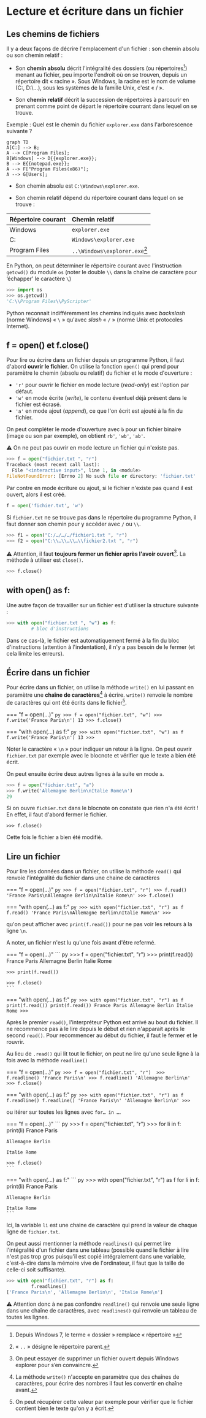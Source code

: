 # Lecture et écriture dans un fichier

##	Les chemins de fichiers
Il y a deux façons de décrire l'emplacement d'un fichier : son chemin absolu ou son chemin relatif :

-	Son **chemin absolu** décrit l'intégralité des dossiers (ou répertoires[^1.1]) menant au fichier, peu importe l'endroit où on se trouven, depuis un répertoire dit « racine ».  Sous Windows, la racine  est le nom de volume (C:\, D:\…), sous les systèmes de la famille Unix, c'est « / ».

-	Son **chemin relatif** décrit la succession de répertoires à parcourir en prenant comme point de départ le répertoire courrant dans lequel on se trouve.

[^1.1]: Depuis Windows 7, le terme « dossier » remplace « répertoire »

Exemple : Quel est le chemin du fichier `explorer.exe` dans l'arborescence suivante ?

``` mermaid
graph TD
A[C:] --> B;
A --> C[Program Files];
B[Windows] --> D{{explorer.exe}};
B --> E{{notepad.exe}};
A --> F["Program Files(x86)"];
A --> G[Users];
```

- Son chemin absolu est `C:\Windows\explorer.exe`.

- Son chemin relatif dépend du répertoire courant dans lequel on se trouve :


|Répertoire courant|Chemin relatif|
|:--|:-|
|Windows|`explorer.exe`|
|C:|`Windows\explorer.exe`|
|Program Files|	`..\Windows\explorer.exe`[^1.3] |

[^1.3]: « `..` » désigne le répertoire parent.

En Python, on peut déterminer le répertoire courant avec l'instruction `getcwd()` du module `os` (noter le  double `\\` dans la chaîne de caractère pour ‘échapper' le caractère `\`)

``` py
>>> import os
>>> os.getcwd()
'C:\\Program Files\\PyScripter'
```


Python reconnait indifféremment les chemins indiqués avec *backslash* (norme Windows) « `\` » qu'avec *slash* « `/` » (norme Unix et protocoles Internet).

##	f = open() et f.close()

Pour lire ou écrire dans un fichier depuis un programme Python, il faut d'abord **ouvrir le fichier**. On utilise la fonction `open()` qui prend pour paramètre le chemin (absolu ou relatif) du fichier et le mode d'ouverture :

-	`'r'` pour ouvrir le fichier en mode lecture (*read-only*)  est l'option par défaut.
-	`'w'` en mode écrite (*write*),  le contenu éventuel déjà présent dans le fichier est écrasé.
-	`'a'` en mode ajout (*append*), ce que l'on écrit est ajouté à la fin du fichier.

On peut compléter le mode d'ouverture avec `b` pour un fichier binaire (image ou son par exemple), on obtient `rb'`, `'wb'`, `'ab'`.

:warning: On ne peut pas ouvrir en mode lecture un fichier qui n'existe pas.

``` py
>>> f = open("fichier.txt ", "r")
Traceback (most recent call last):
  File "<interactive input>", line 1, in <module>
FileNotFoundError: [Errno 2] No such file or directory: 'fichier.txt'
```

Par contre en mode écriture ou ajout, si le fichier n'existe pas quand il est ouvert, alors il est créé.

``` py
f = open('fichier.txt', 'w')
```

Si `fichier.txt` ne se trouve pas dans le répertoire du programme Python, il faut donner son chemin pour y accéder avec `/` ou `\\`.

``` py
>>> f1 = open("C:/…/…/…/fichier1.txt ", "r")
>>> f2 = open("C:\\…\\…\\…\\fichier2.txt ", "r")
```

:warning: Attention, il faut **toujours fermer un fichier après l'avoir ouvert**[^1.4]. La méthode à utiliser est `close()`.

[^1.4]: On peut essayer de supprimer un fichier ouvert depuis Windows explorer pour s’en convaincre.

``` py
>>> f.close()
```

##	with open() as f:

Une autre façon de travailler sur un fichier est d'utiliser la structure suivante :

``` py
>>> with open("fichier.txt ", "w") as f:
         # bloc d'instructions
```
    
Dans ce cas-là, le fichier est automatiquement fermé à la fin du bloc d'instructions (attention à l'indentation), il n'y a pas besoin de le fermer (et cela limite les erreurs).

##	Écrire dans un fichier

Pour écrire dans un fichier, on utilise la méthode `write()` en lui passant en paramètre une **chaîne de caractères**[^1.5] à écrire. `write()` renvoie le nombre de caractères qui ont été écrits dans le fichier[^1.6].

[^1.5]: La méthode `write()` n'accepte en paramètre que des chaînes de caractères, pour écrire des nombres il faut les convertir en chaîne avant.

[^1.6]: On peut récupérer cette valeur par exemple pour vérifier que le fichier contient bien le texte qu'on y a écrit.


=== "f = open(...)"
    ``` py
    >>> f = open("fichier.txt", "w")
    >>> f.write('France Paris\n')
    13
	>>> f.close()	
    ```

=== "with open(...) as f:"
    ``` py
    >>> with open("fichier.txt", "w") as f
            f.write('France Paris\n')
    13
    >>> 
    ```

Noter le caractère « `\n` » pour indiquer un retour à la ligne. On peut ouvrir `fichier.txt` par exemple avec le blocnote et vérifier que le texte a bien été écrit.

On peut ensuite écrire deux autres lignes à la suite en mode `a`.

``` py
>>> f = open("fichier.txt", "a")
>>> f.write('Allemagne Berlin\nItalie Rome\n')
29
```

Si on ouvre `fichier.txt` dans le blocnote on constate que rien n'a été écrit ! En effet, il faut d'abord fermer le fichier.

```
>>> f.close()
```
Cette fois le fichier a bien été modifié.


##	Lire un fichier

Pour lire les données dans un fichier, on utilise la méthode `read()` qui renvoie l'intégralité du fichier dans une chaine de caractères


=== "f = open(...)"
    ``` py
    >>> f = open("fichier.txt", "r")
    >>> f.read()
    'France Paris\nAllemagne Berlin\nItalie Rome\n'
    >>> f.close()
    ```

=== "with open(...) as f:"
    ``` py
	>>> with open("fichier.txt", "r") as f
        f.read()
    'France Paris\nAllemagne Berlin\nItalie Rome\n'
    >>> 
    ```


qu'on peut afficher avec `print(f.read())` pour ne pas voir les retours à la ligne `\n`.

A noter, un fichier n'est lu qu'une fois avant d'être refermé.


=== "f = open(...)"
    ``` py
    >>> f = open("fichier.txt", "r")
    >>> print(f.read())
    France Paris
    Allemagne Berlin
    Italie Rome

    >>> print(f.read())

    >>> f.close()
    ```

=== "with open(...) as f:"
    ``` py
	>>> with open("fichier.txt", "r") as f
        print(f.read())
        print(f.read())
    France Paris
    Allemagne Berlin
    Italie Rome
    >>> 
    ```

Après le premier `read()`, l'interpréteur Python est arrivé au bout du fichier. Il ne recommence pas à le lire depuis le début et rien n'apparait après le second `read()`. Pour recommencer au début du fichier, il faut le fermer et le rouvrir.

Au lieu de `.read()` qui lit tout le fichier, on peut ne lire qu'une seule ligne à la fois avec la méthode `readline()`


=== "f = open(...)"
    ``` py
    >>> f = open("fichier.txt", "r") 
    >>> f.readline()
    'France Paris\n'
    >>> f.readline()
    'Allemagne Berlin\n'
    >>> f.close()
    ```

=== "with open(...) as f:"
    ``` py
	>>> with open("fichier.txt", "r") as f
        f.readline()
        f.readline()
    'France Paris\n'
    'Allemagne Berlin\n'
    >>> 
    ```


ou itérer sur toutes les lignes avec `for… in …`.



=== "f = open(...)"
    ``` py
    >>> f = open("fichier.txt", "r") 
    >>> for li in f:
            print(li)
    France Paris

    Allemagne Berlin

    Italie Rome

    >>> f.close()
    ```

=== "with open(...) as f:"
    ``` py
	>>> with open("fichier.txt", "r") as f
        for li in f:
             print(li)
    France Paris

    Allemagne Berlin

    Italie Rome
    ```


Ici, la variable `li` est une chaine de caractère qui prend la valeur de chaque ligne de `fichier.txt`.


On peut aussi mentionner la méthode `readlines()` qui permet lire l'intégralité d'un fichier dans une tableau (possible quand le fichier à lire n'est pas trop gros puisqu'il est copié intégralement dans une variable, c'est-à-dire dans la mémoire vive de l'ordinateur, il faut que la taille de celle-ci soit suffisante).

``` py
>>> with open("fichier.txt", "r") as f:
         f.readlines()
['France Paris\n', 'Allemagne Berlin\n', 'Italie Rome\n']
```

:warning: Attention donc à ne pas confondre `readline()` qui renvoie une seule ligne dans une chaîne de caractères, avec `readlines()` qui renvoie un tableau de toutes les lignes.
